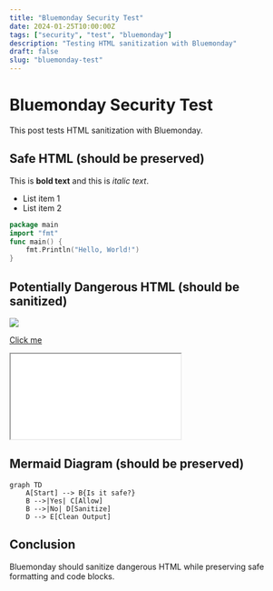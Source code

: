 ```yaml
---
title: "Bluemonday Security Test"
date: 2024-01-25T10:00:00Z
tags: ["security", "test", "bluemonday"]
description: "Testing HTML sanitization with Bluemonday"
draft: false
slug: "bluemonday-test"
---
```


# Bluemonday Security Test

This post tests HTML sanitization with Bluemonday.

## Safe HTML (should be preserved)

This is **bold text** and this is *italic text*.

- List item 1
- List item 2

```go
package main
import "fmt"
func main() {
    fmt.Println("Hello, World!")
}
```

## Potentially Dangerous HTML (should be sanitized)

<script>alert('XSS Attack!')</script>

<img src="x" onerror="alert('XSS')">

<a href="javascript:alert('XSS')">Click me</a>

<iframe src="malicious-site.com"></iframe>

## Mermaid Diagram (should be preserved)

```mermaid
graph TD
    A[Start] --> B{Is it safe?}
    B -->|Yes| C[Allow]
    B -->|No| D[Sanitize]
    D --> E[Clean Output]
```

## Conclusion

Bluemonday should sanitize dangerous HTML while preserving safe formatting and code blocks.
